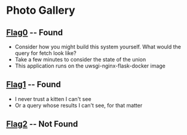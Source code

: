 # Photo Gallery

## [Flag0](./flag0) -- Found

- Consider how you might build this system yourself. What would the query for fetch look like?
- Take a few minutes to consider the state of the union
- This application runs on the uwsgi-nginx-flask-docker image

## [Flag1](./flag1) -- Found

- I never trust a kitten I can't see
- Or a query whose results I can't see, for that matter

## [Flag2](./flag2) -- Not Found
